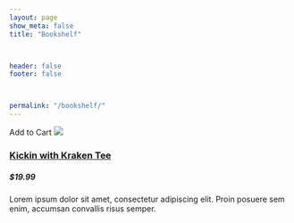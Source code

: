 ```yaml
---
layout: page
show_meta: false
title: "Bookshelf"



header: false
footer: false



permalink: "/bookshelf/"
---
```


<div class="row">
    <div class="small-4 columns">
      <div class="item-wrapper">
        <div class="img-wrapper">
          <a class="button expand add-to-cart">Add to Cart</a>
          <a href="#"><img src="http://i.imgur.com/Mcw06Yt.png"></a>
        </div>  
        <a href="#"><h3>Kickin with Kraken Tee</h3></a>
        <h5>$19.99</h5>
        <p>Lorem ipsum dolor sit amet, consectetur adipiscing elit. Proin posuere sem enim, accumsan convallis risus semper.</p>
      </div>  
    </div>
  </div>